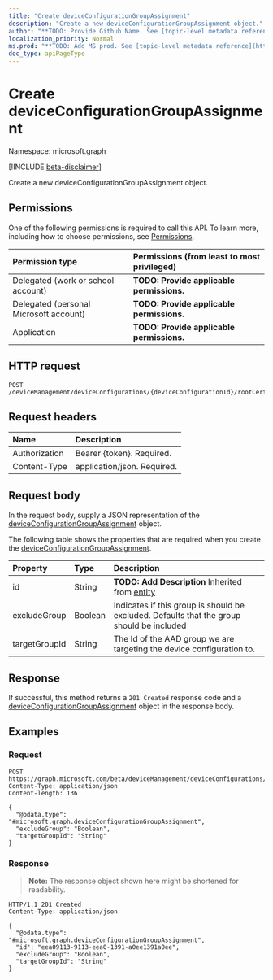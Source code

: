 ```yaml
---
title: "Create deviceConfigurationGroupAssignment"
description: "Create a new deviceConfigurationGroupAssignment object."
author: "**TODO: Provide Github Name. See [topic-level metadata reference](https://msgo.azurewebsites.net/add/document/guidelines/metadata.html#topic-level-metadata)**"
localization_priority: Normal
ms.prod: "**TODO: Add MS prod. See [topic-level metadata reference](https://msgo.azurewebsites.net/add/document/guidelines/metadata.html#topic-level-metadata)**"
doc_type: apiPageType
---
```


# Create deviceConfigurationGroupAssignment
Namespace: microsoft.graph

[!INCLUDE [beta-disclaimer](../../includes/beta-disclaimer.md)]

Create a new deviceConfigurationGroupAssignment object.

## Permissions
One of the following permissions is required to call this API. To learn more, including how to choose permissions, see [Permissions](/graph/permissions-reference).

|Permission type|Permissions (from least to most privileged)|
|:---|:---|
|Delegated (work or school account)|**TODO: Provide applicable permissions.**|
|Delegated (personal Microsoft account)|**TODO: Provide applicable permissions.**|
|Application|**TODO: Provide applicable permissions.**|

## HTTP request

<!-- {
  "blockType": "ignored"
}
-->
``` http
POST /deviceManagement/deviceConfigurations/{deviceConfigurationId}/rootCertificate/groupAssignments
```

## Request headers
|Name|Description|
|:---|:---|
|Authorization|Bearer {token}. Required.|
|Content-Type|application/json. Required.|

## Request body
In the request body, supply a JSON representation of the [deviceConfigurationGroupAssignment](../resources/deviceconfigurationgroupassignment.md) object.

The following table shows the properties that are required when you create the [deviceConfigurationGroupAssignment](../resources/deviceconfigurationgroupassignment.md).

|Property|Type|Description|
|:---|:---|:---|
|id|String|**TODO: Add Description** Inherited from [entity](../resources/entity.md)|
|excludeGroup|Boolean|Indicates if this group is should be excluded. Defaults that the group should be included|
|targetGroupId|String|The Id of the AAD group we are targeting the device configuration to.|



## Response

If successful, this method returns a `201 Created` response code and a [deviceConfigurationGroupAssignment](../resources/deviceconfigurationgroupassignment.md) object in the response body.

## Examples

### Request
<!-- {
  "blockType": "request",
  "name": "create_deviceconfigurationgroupassignment_from_"
}
-->
``` http
POST https://graph.microsoft.com/beta/deviceManagement/deviceConfigurations/{deviceConfigurationId}/rootCertificate/groupAssignments
Content-Type: application/json
Content-length: 136

{
  "@odata.type": "#microsoft.graph.deviceConfigurationGroupAssignment",
  "excludeGroup": "Boolean",
  "targetGroupId": "String"
}
```


### Response
>**Note:** The response object shown here might be shortened for readability.
<!-- {
  "blockType": "response",
  "truncated": true,
  "@odata.type": "microsoft.graph.deviceConfigurationGroupAssignment"
}
-->
``` http
HTTP/1.1 201 Created
Content-Type: application/json

{
  "@odata.type": "#microsoft.graph.deviceConfigurationGroupAssignment",
  "id": "eea09113-9113-eea0-1391-a0ee1391a0ee",
  "excludeGroup": "Boolean",
  "targetGroupId": "String"
}
```

